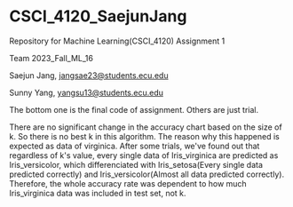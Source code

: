 # CSCI_4120_SaejunJang
Repository for Machine Learning(CSCI_4120) Assignment 1

Team 2023_Fall_ML_16

Saejun Jang, jangsae23@students.ecu.edu

Sunny Yang, yangsu13@students.ecu.edu



The bottom one is the final code of assignment. Others are just trial.


There are no significant change in the accuracy chart based on the size of k. So there is no best k in this algorithm.
The reason why this happened is expected as data of virginica. After some trials, we've found out that regardless of k's value, every single data of Iris_virginica are predicted as Iris_versicolor, which differenciated with Iris_setosa(Every single data predicted correctly) and Iris_versicolor(Almost all data predicted correctly). Therefore, the whole accuracy rate was dependent to how much Iris_virginica data was included in test set, not k.
